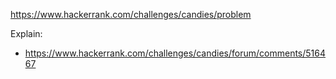 https://www.hackerrank.com/challenges/candies/problem

Explain:
- https://www.hackerrank.com/challenges/candies/forum/comments/516467
